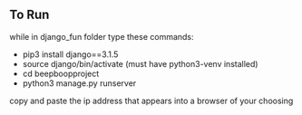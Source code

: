 ## To Run
while in django_fun folder type these commands: 
<ul> 
  <li>pip3 install django==3.1.5</li>
  <li>source django/bin/activate (must have python3-venv installed)</li>
  <li>cd beepboopproject</li> 
  <li>python3 manage.py runserver</li> 
</ul> 

copy and paste the ip address that appears into a browser of your choosing
